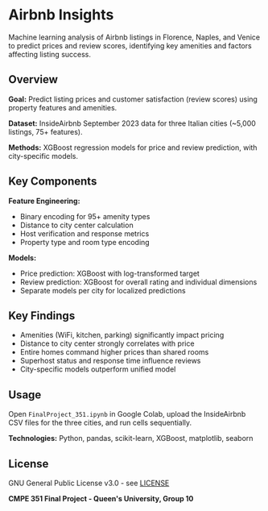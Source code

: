 # Airbnb Insights

Machine learning analysis of Airbnb listings in Florence, Naples, and Venice to predict prices and review scores, identifying key amenities and factors affecting listing success.

## Overview

**Goal:** Predict listing prices and customer satisfaction (review scores) using property features and amenities.

**Dataset:** InsideAirbnb September 2023 data for three Italian cities (~5,000 listings, 75+ features).

**Methods:** XGBoost regression models for price and review prediction, with city-specific models.

## Key Components

**Feature Engineering:**
- Binary encoding for 95+ amenity types
- Distance to city center calculation
- Host verification and response metrics
- Property type and room type encoding

**Models:**
- Price prediction: XGBoost with log-transformed target
- Review prediction: XGBoost for overall rating and individual dimensions
- Separate models per city for localized predictions

## Key Findings

- Amenities (WiFi, kitchen, parking) significantly impact pricing
- Distance to city center strongly correlates with price
- Entire homes command higher prices than shared rooms
- Superhost status and response time influence reviews
- City-specific models outperform unified model

## Usage

Open `FinalProject_351.ipynb` in Google Colab, upload the InsideAirbnb CSV files for the three cities, and run cells sequentially.

**Technologies:** Python, pandas, scikit-learn, XGBoost, matplotlib, seaborn

## License

GNU General Public License v3.0 - see [LICENSE](LICENSE)

**CMPE 351 Final Project - Queen's University, Group 10**